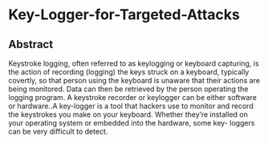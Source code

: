 # Key-Logger-for-Targeted-Attacks

## Abstract
Keystroke logging, often referred to as keylogging or keyboard capturing, is the action of
recording (logging) the keys struck on a keyboard, typically covertly, so that person using the
keyboard is unaware that their actions are being monitored. Data can then be retrieved by the
person operating the logging program. A keystroke recorder or keylogger can be
either software or hardware..A key-logger is a tool that hackers use to monitor and record the
keystrokes you make on your keyboard. Whether they’re installed on your operating system or
embedded into the hardware, some key- loggers can be very difficult to detect.
